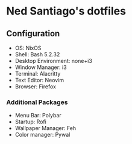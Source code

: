 # Ned Santiago's dotfiles

## Configuration
- OS: NixOS
- Shell: Bash 5.2.32
- Desktop Environment: none+i3
- Window Manager: i3
- Terminal: Alacritty
- Text Editor: Neovim
- Browser: Firefox
### Additional Packages
- Menu Bar: Polybar
- Startup: Rofi
- Wallpaper Manager: Feh
- Color manager: Pywal

